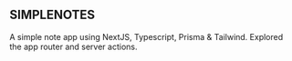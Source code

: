 

## SIMPLENOTES

A simple note app using NextJS, Typescript, Prisma & Tailwind. Explored the app router and server actions. 


